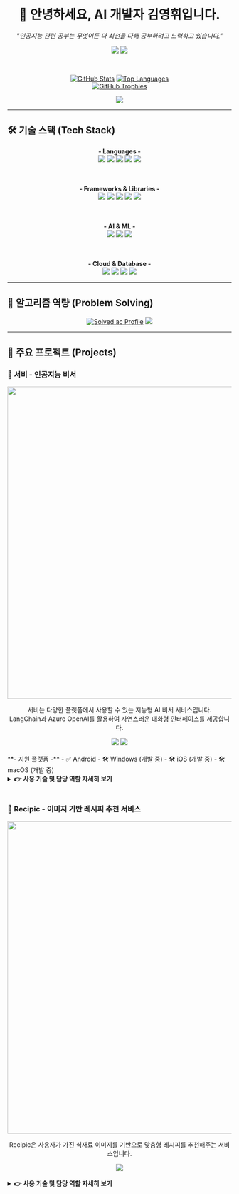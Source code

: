 <div align="center">

  <h1>👋 안녕하세요, AI 개발자 김영휘입니다.</h1>
  <p><em>"인공지능 관련 공부는 무엇이든 다 최선을 다해 공부하려고 노력하고 있습니다."</em></p>

  <a href="mailto:your-email@example.com"><img src="https://img.shields.io/badge/Gmail-EA4335?style=for-the-badge&logo=Gmail&logoColor=white"></a>
  <a href="https://www.linkedin.com/in/your-linkedin-id/"><img src="https://img.shields.io/badge/LinkedIn-0A66C2?style=for-the-badge&logo=linkedin&logoColor=white"></a>
  </div>

<br>

<div align="center">
  
[![GitHub Stats](https://github-readme-stats.vercel.app/api?username=Young4424&show_icons=true&theme=tokyonight&hide_border=true&count_private=true)](https://github.com/Young4424)
[![Top Languages](https://github-readme-stats.vercel.app/api/top-langs/?username=Young4424&layout=compact&theme=tokyonight&hide_border=true)](https://github.com/Young4424)
<br>
[![GitHub Trophies](https://github-profile-trophy.vercel.app/?username=Young4424&theme=tokyonight&margin-w=5)](https://github.com/ryo-ma/github-profile-trophy)

</div>

<div align="center">
  <img src="https://github-readme-activity-graph.vercel.app/graph?username=Young4424&theme=tokyo-night&hide_border=true" />
</div>

---

## 🛠️ 기술 스택 (Tech Stack)

<div align="center">

  **- Languages -** <br>
  <img src="https://img.shields.io/badge/Python-3776AB?style=for-the-badge&logo=python&logoColor=white"/>
  <img src="https://img.shields.io/badge/JavaScript-F7DF1E?style=for-the-badge&logo=javascript&logoColor=black"/>
  <img src="https://img.shields.io/badge/Dart-3670A0?style=for-the-badge&logo=dart&logoColor=white"/>
  <img src="https://img.shields.io/badge/HTML5-E34F26?style=for-the-badge&logo=html5&logoColor=white"/>
  <img src="https://img.shields.io/badge/CSS3-1572B6?style=for-the-badge&logo=css3&logoColor=white"/>

  <br><br>
  **- Frameworks & Libraries -** <br>
  <img src="https://img.shields.io/badge/React-61DAFB?style=for-the-badge&logo=react&logoColor=black"/>
  <img src="https://img.shields.io/badge/Flutter-02569B?style=for-the-badge&logo=flutter&logoColor=white"/>
  <img src="https://img.shields.io/badge/Node.js-339933?style=for-the-badge&logo=nodedotjs&logoColor=white"/>
  <img src="https://img.shields.io/badge/Flask-000000?style=for-the-badge&logo=flask&logoColor=white"/>
  <img src="https://img.shields.io/badge/TensorFlow-FF6F00?style=for-the-badge&logo=tensorflow&logoColor=white"/>

  <br><br>
  **- AI & ML -** <br>
  <img src="https://img.shields.io/badge/LangChain-1C3C3C?style=for-the-badge&logo=LangChain&logoColor=white"/>
  <img src="https://img.shields.io/badge/Azure OpenAI-0072C6?style=for-the-badge&logo=OpenAI&logoColor=white"/>
  <img src="https://img.shields.io/badge/Azure AI Fundamentals-Certified-0078D4?style=for-the-badge&logo=microsoft"/>

  <br><br>
  **- Cloud & Database -** <br>
  <img src="https://img.shields.io/badge/Microsoft Azure-0072C6?style=for-the-badge&logo=microsoftazure&logoColor=white"/>
  <img src="https://img.shields.io/badge/Google Cloud-4285F4?style=for-the-badge&logo=googlecloud&logoColor=white"/>
  <img src="https://img.shields.io/badge/PostgreSQL-316192?style=for-the-badge&logo=postgresql&logoColor=white"/>
  <img src="https://img.shields.io/badge/Redis-FF4438?style=for-the-badge&logo=redis&logoColor=white"/>

</div>

---

## 🧩 알고리즘 역량 (Problem Solving)
<div align="center">
  
[![Solved.ac Profile](http://mazassumnida.wtf/api/v2/generate_badge?boj=rladydgnj)](https://solved.ac/rladydgnj)
<img src="http://mazandi.herokuapp.com/api?handle=rladydgnj&theme=warm"/>
  
</div>

---

## 🚀 주요 프로젝트 (Projects)

### 🤖 서비 - 인공지능 비서
<div align="center">
  <img src="https://github.com/user-attachments/assets/a70f67e4-8f87-4f35-b8c0-a94a34a2845f" width="700"/>
</div>
<p align="center">
  서비는 다양한 플랫폼에서 사용할 수 있는 지능형 AI 비서 서비스입니다. <br>
  LangChain과 Azure OpenAI를 활용하여 자연스러운 대화형 인터페이스를 제공합니다.
</p>
<div align="center">
  <a href="https://github.com/wasseobi/seobi-backend"><img src="https://img.shields.io/badge/Backend_Repo-181717?style=for-the-badge&logo=github&logoColor=white"></a>
  <a href="https://github.com/wasseobi/seobi-frontend"><img src="https://img.shields.io/badge/Frontend_Repo-181717?style=for-the-badge&logo=github&logoColor=white"></a>
  </div>
<br>
**- 지원 플랫폼 -**
- ✅ Android
- 🛠️ Windows (개발 중)
- 🛠️ iOS (개발 중)
- 🛠️ macOS (개발 중)

<details>
<summary><strong>👉 사용 기술 및 담당 역할 자세히 보기</strong></summary>
<div markdown="1">
  
- **사용 기술:** Python, Flask, Dart, Flutter, Azure OpenAI, LangChain, PostgreSQL, Redis, Microsoft Azure
- **담당 역할:** AI 모델 통합 및 백엔드 API 개발. LangChain을 활용한 대화형 에이전트 구현 및 Azure 클라우드 인프라 설계.

</div>
</details>

<br>

### 📸 Recipic - 이미지 기반 레시피 추천 서비스
<div align="center">
  <img src="https://github.com/user-attachments/assets/7ef691c3-1696-47eb-8ac5-1685cb88ff53" width="700"/>
</div>
<p align="center">
  Recipic은 사용자가 가진 식재료 이미지를 기반으로 맞춤형 레시피를 추천해주는 서비스입니다.
</p>
<div align="center">
  <a href="https://github.com/Young4424/Recipic_final_presentation"><img src="https://img.shields.io/badge/Presentation-181717?style=for-the-badge&logo=github&logoColor=white"></a>
  </div>
<br>
<details>
<summary><strong>👉 사용 기술 및 담당 역할 자세히 보기</strong></summary>
<div markdown="1">

- **사용 기술:** Python, TensorFlow, React, Node.js, Google Cloud Services
- **담당 역할:** 이미지 인식 모델 개발 및 백엔드 서비스 구현. Google Cloud를 활용한 클라우드 배포 및 확장성 관리.

</div>
</details>
